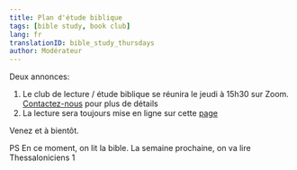 ```yaml
---
title: Plan d'étude biblique
tags: [bible study, book club]
lang: fr
translationID: bible_study_thursdays
author: Modérateur
---
```

Deux annonces:

1. Le club de lecture / étude biblique se réunira le jeudi à 15h30 sur Zoom. [Contactez-nous](/contact-fr) pour plus de détails
2. La lecture sera toujours mise en ligne sur cette [page](/etape_suivante/lecture_bible)

Venez et à bientôt.

PS En ce moment, on lit la bible. La semaine prochaine, on va lire Thessaloniciens 1
